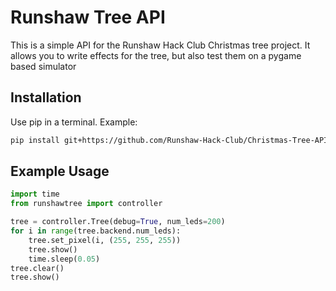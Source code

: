 # Runshaw Tree API

This is a simple API for the Runshaw Hack Club Christmas tree project. It allows you to write effects for the tree, but also test them on a pygame based simulator

## Installation

Use pip in a terminal. Example:
```bash
pip install git+https://github.com/Runshaw-Hack-Club/Christmas-Tree-API
```

## Example Usage

```python
import time
from runshawtree import controller

tree = controller.Tree(debug=True, num_leds=200)
for i in range(tree.backend.num_leds):
    tree.set_pixel(i, (255, 255, 255))
    tree.show()
    time.sleep(0.05)
tree.clear()
tree.show()
```